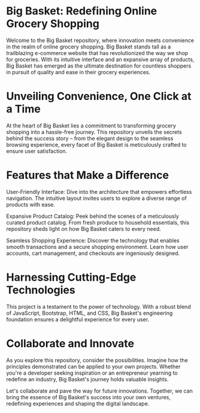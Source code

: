 <h1>Big Basket: Redefining Online Grocery Shopping</h1>
Welcome to the Big Basket repository, where innovation meets convenience in the realm of online grocery shopping. Big Basket stands tall as a trailblazing e-commerce website that has revolutionized the way we shop for groceries. With its intuitive interface and an expansive array of products, Big Basket has emerged as the ultimate destination for countless shoppers in pursuit of quality and ease in their grocery experiences.

<h1>Unveiling Convenience, One Click at a Time</h1>
At the heart of Big Basket lies a commitment to transforming grocery shopping into a hassle-free journey. This repository unveils the secrets behind the success story – from the elegant design to the seamless browsing experience, every facet of Big Basket is meticulously crafted to ensure user satisfaction.

<h1>Features that Make a Difference</h1>
User-Friendly Interface: Dive into the architecture that empowers effortless navigation. The intuitive layout invites users to explore a diverse range of products with ease.

Expansive Product Catalog: Peek behind the scenes of a meticulously curated product catalog. From fresh produce to household essentials, this repository sheds light on how Big Basket caters to every need.

Seamless Shopping Experience: Discover the technology that enables smooth transactions and a secure shopping environment. Learn how user accounts, cart management, and checkouts are ingeniously designed.

<h1>Harnessing Cutting-Edge Technologies</h1>
This project is a testament to the power of technology. With a robust blend of JavaScript, Bootstrap, HTML, and CSS, Big Basket's engineering foundation ensures a delightful experience for every user.

<h1>Collaborate and Innovate</h1>
As you explore this repository, consider the possibilities. Imagine how the principles demonstrated can be applied to your own projects. Whether you're a developer seeking inspiration or an entrepreneur yearning to redefine an industry, Big Basket's journey holds valuable insights.

Let's collaborate and pave the way for future innovations. Together, we can bring the essence of Big Basket's success into your own ventures, redefining experiences and shaping the digital landscape.
